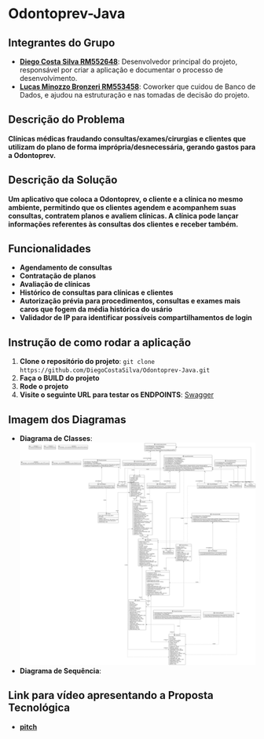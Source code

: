 # Odontoprev-Java

## Integrantes do Grupo

* **[Diego Costa Silva RM552648](https://www.linkedin.com/in/diegocostacs/)**: Desenvolvedor principal do projeto, responsável por criar a aplicação e documentar o processo de desenvolvimento.
* **[Lucas Minozzo Bronzeri RM553458](https://www.linkedin.com/in/lucas-minozzo-bronzeri-b212a4248/)**: Coworker que cuidou de Banco de Dados, e ajudou na estruturação e nas tomadas de decisão do projeto.

## Descrição do Problema

**Clínicas médicas fraudando consultas/exames/cirurgias e clientes que utilizam do plano de forma imprópria/desnecessária, gerando gastos para a Odontoprev.**

## Descrição da Solução

**Um aplicativo que coloca a Odontoprev, o cliente e a clínica no mesmo ambiente, permitindo que os clientes agendem e acompanhem suas consultas, contratem planos e avaliem clínicas. A clínica pode lançar informações referentes às consultas dos clientes e receber também.**

## Funcionalidades

* **Agendamento de consultas**
* **Contratação de planos**
* **Avaliação de clínicas**
* **Histórico de consultas para clínicas e clientes**
* **Autorização prévia para procedimentos, consultas e exames mais caros que fogem da média histórica do usário**
* **Validador de IP para identificar possíveis compartilhamentos de login**

## Instrução de como rodar a aplicação

1. **Clone o repositório do projeto**: `git clone https://github.com/DiegoCostaSilva/Odontoprev-Java.git`
2. **Faça o BUILD do projeto**
3. **Rode o projeto**
4. **Visite o seguinte URL para testar os ENDPOINTS**:  [Swagger](http://localhost:8080/swagger-ui/index.html#/)

## Imagem dos Diagramas

* **Diagrama de Classes**: ![entities.png](Diagrams%2Fentities.png)
* **Diagrama de Sequência**: 

## Link para vídeo apresentando a Proposta Tecnológica

* **[pitch]()**

